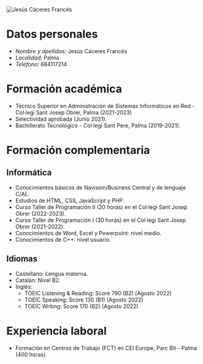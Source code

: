 ![Jesús Cáceres Francés](https://thumbs.dreamstime.com/b/perfil-de-usuario-vectorial-avatar-predeterminado-179376714.jpg)

# **Datos personales**
* _Nombre y apellidos:_ Jesús Cáceres Francés
* _Localidad:_ Palma
* _Teléfono:_ 684117214

# **Formación académica**
* Técnico Superior en Administración de Sistemas Informáticos en Red - Col·legi Sant Josep Obrer, Palma (2021-2023)
* Selectividad aprobada (Junio 2021).
* Bachillerato Tecnológico - Col·legi Sant Pere, Palma (2019-2021).

# **Formación complementaria**
## Informática
* Conocimientos básicos de Navision/Business Central y de lenguaje C/AL.
* Estudios de HTML, CSS, JavaScript y PHP.
* Curso Taller de Programación II (20 horas) en el Col·legi Sant Josep Obrer (2022-2023).
* Curso Taller de Programación I (30 horas) en el Col·legi Sant Josep Obrer (2021-2022).
* Conocimientos de Word, Excel y Powerpoint: nivel medio.
* Conocimientos de C++: nivel usuario.

## Idiomas
* Castellano: Lengua materna.
* Catalán: Nivel B2.
* Inglés:
  * TOEIC Listening & Reading: Score 790 (B2) (Agosto 2022)
  * TOEIC Speaking: Score 130 (B1) (Agosto 2022)
  * TOEIC Writing: Score 170 (B2) (Agosto 2022)

# Experiencia laboral
* Formación en Centros de Trabajo (FCT) en CEI Europe, Parc Bit - Palma (400 horas).




